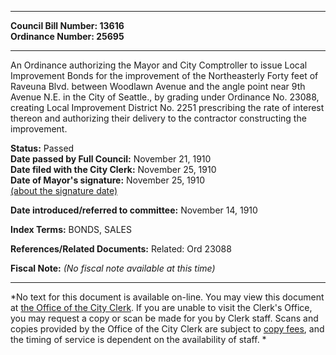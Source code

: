 * * * * *  
  
**Council Bill Number: [](#h0)[](#h2)13616**   
**Ordinance Number: 25695**  
  
* * * * *  
  
An Ordinance authorizing the Mayor and City Comptroller to issue Local Improvement Bonds for the improvement of the Northeasterly Forty feet of Raveuna Blvd. between Woodlawn Avenue and the angle point near 9th Avenue N.E. in the City of Seattle., by grading under Ordinance No. 23088, creating Local Improvement District No. 2251 prescribing the rate of interest thereon and authorizing their delivery to the contractor constructing the improvement.  
  
**Status:** Passed   
**Date passed by Full Council:** November 21, 1910   
**Date filed with the City Clerk:** November 25, 1910   
**Date of Mayor's signature:** November 25, 1910   
[(about the signature date)](/~public/approvaldate.htm)   
  
  
**Date introduced/referred to committee:** November 14, 1910   
  
**Index Terms:** BONDS, SALES  
  
**References/Related Documents:** Related: Ord 23088  
  
**Fiscal Note:** *(No fiscal note available at this time)*  
  
* * * * *  
  
*No text for this document is available on-line. You may view this document at [the Office of the City Clerk](http://www.seattle.gov/leg/clerk/contactUs.htm). If you are unable to visit the Clerk's Office, you may request a copy or scan be made for you by Clerk staff. Scans and copies provided by the Office of the City Clerk are subject to [copy fees](http://clerk.seattle.gov/~public/clerkfees.htm), and the timing of service is dependent on the availability of staff. *  
  
  
